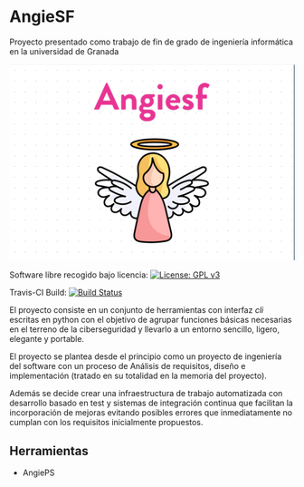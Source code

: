 # AngieSF
Proyecto presentado como trabajo de fin de grado de ingeniería informática en la universidad de Granada

![Docker-1](https://github.com/jdafer98/AngieSF/blob/master/images/AngieSF_logo.png)


Software libre recogido bajo licencia:  [![License: GPL v3](https://img.shields.io/badge/License-GPLv3-blue.svg)](https://www.gnu.org/licenses/gpl-3.0)


Travis-CI Build: [![Build Status](https://travis-ci.org/jdafer98/AngieSF.svg?branch=master)](https://travis-ci.org/jdafer98/AngieSF)

El proyecto consiste en un conjunto de herramientas con interfaz _cli_ escritas en python con el objetivo de agrupar funciones básicas necesarias en el terreno de la ciberseguridad y llevarlo a un entorno sencillo, ligero, elegante y portable. 

El proyecto se plantea desde el principio como un proyecto de ingeniería del software con un proceso de Análisis de requisitos, diseño e implementación (tratado en su totalidad en la memoria del proyecto).

Además se decide crear una infraestructura de trabajo automatizada con desarrollo basado en test y sistemas de integración continua que facilitan la incorporación de mejoras evitando posibles errores que inmediatamente no cumplan con los requisitos inicialmente propuestos.

## Herramientas

  - AngiePS
